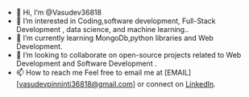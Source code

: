- 👋 Hi, I’m @Vasudev36818
- 👀 I’m interested in Coding,software development, Full-Stack Development , data science, and machine learning..
- 🌱 I’m currently learning MongoDb,python libraries and Web Development.
- 💞️ I’m looking to collaborate on open-source projects related to Web Development and Software Development .
- 📫 How to reach me Feel free to email me at [EMAIL][vasudevpinninti36818@gmail.com] or connect on [LinkedIn](https://www.linkedin.com/in/pinninti-vasudeva-rao/).

  
<!---
Vasudev36818/Vasudev36818 is a ✨ special ✨ repository because its `README.md` (this file) appears on your GitHub profile.
You can click the Preview link to take a look at your changes.
--->

